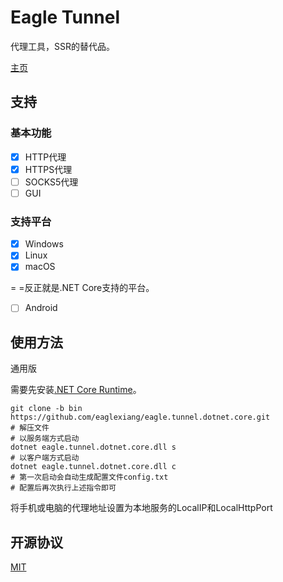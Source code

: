 # Eagle Tunnel

代理工具，SSR的替代品。

[主页](https://www.eaglexiang.org/eagle-tunnel)

## 支持

### 基本功能

- [x] HTTP代理
- [x] HTTPS代理
- [ ] SOCKS5代理
- [ ] GUI

### 支持平台

- [x] Windows
- [x] Linux
- [x] macOS

= =反正就是.NET Core支持的平台。

- [ ] Android

## 使用方法

通用版

需要先安装[.NET Core Runtime](https://www.microsoft.com/net/download/)。

```shell
git clone -b bin https://github.com/eaglexiang/eagle.tunnel.dotnet.core.git
# 解压文件
# 以服务端方式启动
dotnet eagle.tunnel.dotnet.core.dll s
# 以客户端方式启动
dotnet eagle.tunnel.dotnet.core.dll c
# 第一次启动会自动生成配置文件config.txt
# 配置后再次执行上述指令即可
```

将手机或电脑的代理地址设置为本地服务的LocalIP和LocalHttpPort

## 开源协议

[MIT](./LICENSE)
